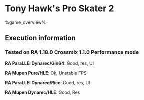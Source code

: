 # Tony Hawk's Pro Skater 2 

%game_overview%

## Execution information

### Tested on RA 1.18.0 Crossmix 1.1.0 Performance mode

**RA ParaLLEl Dynarec/Gln64**: Good, res, UI

**RA Mupen Pure/HLE**: Ok, Unstable FPS

**RA ParaLLEl Dynarec/Rice**: Good, res, UI

**RA Mupen Dynarec/HLE**: Good, Res